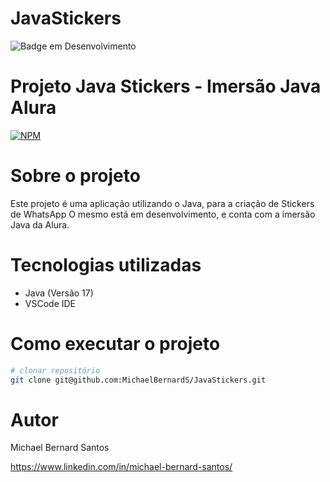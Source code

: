 # JavaStickers
![Badge em Desenvolvimento](http://img.shields.io/static/v1?label=STATUS&message=EM%20DESENVOLVIMENTO&color=GREEN&style=for-the-badge)

# Projeto Java Stickers - Imersão Java Alura
[![NPM](https://img.shields.io/badge/license-MIT-green)](https://github.com/MichaelBernardS/workshop-spring3-jpa/blob/main/LICENSE)

# Sobre o projeto

Este projeto é uma aplicação utilizando o Java, para a criação de Stickers de WhatsApp O mesmo está em desenvolvimento, e conta com a imersão Java da Alura.

# Tecnologias utilizadas
- Java (Versão 17)
- VSCode IDE

# Como executar o projeto

```bash
# clonar repositório
git clone git@github.com:MichaelBernardS/JavaStickers.git
```

# Autor

Michael Bernard Santos

https://www.linkedin.com/in/michael-bernard-santos/
